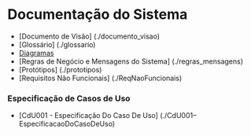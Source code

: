 # Documentação do Sistema  
 - [Documento de Visão] (./documento_visao)
 - [Glossário] (./glossario)
 - [Diagramas](./diagrama-caso-de-uso)
 - [Regras de Negócio e Mensagens do Sistema] (./regras_mensagens)
 - [Protótipos] (./prototipos)
 - [Requisitos Não Funcionais] (./ReqNaoFuncionais)

### Especificação de Casos de Uso  
 - [CdU001 - Especificação Do Caso De Uso] (./CdU001–EspecificacaoDoCasoDeUso)
